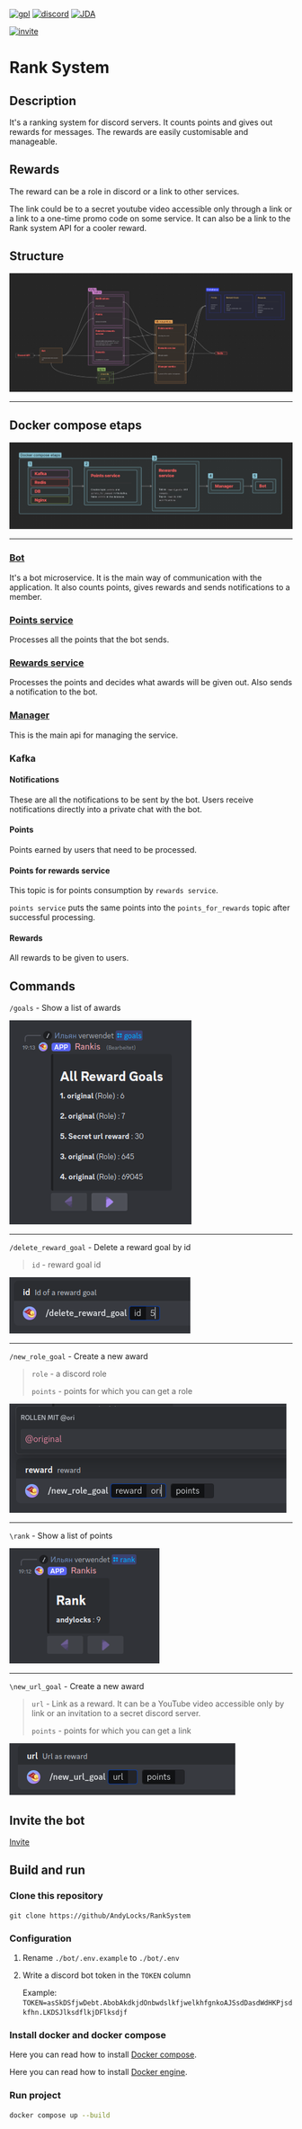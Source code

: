 [![gpl](https://img.shields.io/badge/gpl-yellow?style=for-the-badge&label=license&labelColor=black)](https://github.com/AndyLocks/LegoTehSet/blob/master/LICENSE)
[![discord](https://img.shields.io/badge/discord-blue?style=for-the-badge&logo=discord&logoColor=white&labelColor=black)]()
[![JDA](https://img.shields.io/badge/JDA-purple?style=for-the-badge&logo=discord&logoColor=white&labelColor=black)](https://github.com/discord-jda/JDA)

[![invite](https://img.shields.io/badge/Bot-red?style=for-the-badge&logoColor=white&label=Invite&labelColor=black)](https://discord.com/oauth2/authorize?client_id=1114974604784578590)

# Rank System
## Description
It's a ranking system for discord servers. It counts points and gives out rewards for messages. The rewards are easily customisable and manageable.
## Rewards
The reward can be a role in discord or a link to other services.

The link could be to a secret youtube video accessible only through a link or a link to a one-time promo code on some service.
It can also be a link to the Rank system API for a cooler reward.

## Structure
![Rank system](./Rank_system.png)

---

## Docker compose etaps
![Docker compose etaps](./Docker_compose_etaps.png)

---

### [Bot](https://github.com/AndyLocks/rank_system.bot)
It's a bot microservice. It is the main way of communication with the application. It also counts points, gives rewards and sends notifications to a member.

### [Points service](https://github.com/AndyLocks/rank_system.points_service)
Processes all the points that the bot sends.

### [Rewards service](https://github.com/AndyLocks/rank_system.rewards_service)
Processes the points and decides what awards will be given out. Also sends a notification to the bot.

### [Manager](https://github.com/AndyLocks/rank_system.manager)
This is the main api for managing the service.

### Kafka

#### Notifications
These are all the notifications to be sent by the bot. Users receive notifications directly into a private chat with the bot.

#### Points
Points earned by users that need to be processed.

#### Points for rewards service
This topic is for points consumption by `rewards service`.

`points service` puts the same points into the `points_for_rewards` topic after successful processing.

#### Rewards
All rewards to be given to users.

## Commands
`/goals` - Show a list of awards

![Goals command](./Goals_command.png)

---

`/delete_reward_goal` - Delete a reward goal by id
> `id` - reward goal id

![Delete reward goal](./Delete_reward_goal.png)

---

`/new_role_goal` - Create a new award

> `role` - a discord role
> 
> `points` - points for which you can get a role

![New role reward goal](./New_role_goal.png)

---

`\rank` - Show a list of points

![Rank](./Rank_command.png)

---

`\new_url_goal` - Create a new award
> `url` - Link as a reward. It can be a YouTube video accessible only by link or an invitation to a secret discord server.
> 
> `points` - points for which you can get a link

![New url reward goal](./New_url_reward_goal.png)

## Invite the bot
[Invite](https://discord.com/oauth2/authorize?client_id=1114974604784578590)

## Build and run
### Clone this repository
```shell
git clone https://github/AndyLocks/RankSystem
```

### Configuration
1. Rename `./bot/.env.example` to `./bot/.env`
2. Write a discord bot token in the `TOKEN` column

   Example: `TOKEN=asSkDSfjwDebt.AbobAkdkjdOnbwdslkfjwelkhfgnkoAJSsdDasdWdHKPjsdkfhn.LKDSJlksdflkjDFlksdjf`

### Install docker and docker compose
Here you can read how to install [Docker compose](https://docs.docker.com/compose/install/).

Here you can read how to install [Docker engine](https://docs.docker.com/engine/install/).

### Run project
```bash
docker compose up --build
```
